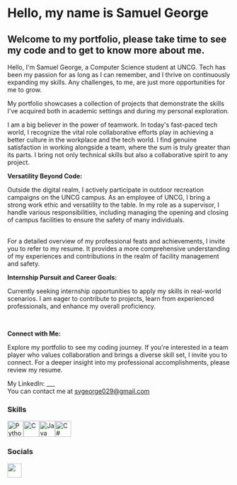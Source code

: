 Hello, my name is Samuel George
=====================================================================================================================================

Welcome to my portfolio, please take time to see my code and to get to know more about me.  
------------------------

Hello, I'm Samuel George, a Computer Science student at UNCG. Tech has been my passion for as long as I can remember, and I thrive on continuously expanding my skills. Any challenges, to me, are just more opportunities for me to grow.

My portfolio showcases a collection of projects that demonstrate the skills I've acquired both in academic settings and during my personal exploration.

I am a big believer in the power of teamwork. In today's fast-paced tech world, I recognize the vital role collaborative efforts play in achieving a better culture in the workplace and the tech world. I find genuine satisfaction in working alongside a team, where the sum is truly greater than its parts. I bring not only technical skills but also a collaborative spirit to any project.

<p><strong>Versatility Beyond Code:</strong></p>
Outside the digital realm, I actively participate in outdoor recreation campaigns on the UNCG campus. As an employee of UNCG, I bring a strong work ethic and versatility to the table. In my role as a supervisor, I handle various responsibilities, including managing the opening and closing of campus facilities to ensure the safety of many individuals.<br>

<br>For a detailed overview of my professional feats and achievements, I invite you to refer to my resume. It provides a more comprehensive understanding of my experiences and contributions in the realm of facility management and safety.

<p><strong>Internship Pursuit and Career Goals:</strong></p>
Currently seeking internship opportunities to apply my skills in real-world scenarios. I am eager to contribute to projects, learn from experienced professionals, and enhance my overall proficiency.<br>

<br><p><strong>Connect with Me:</strong></p>

Explore my portfolio to see my coding journey. If you're interested in a team player who values collaboration and brings a diverse skill set, I invite you to connect. For a deeper insight into my professional accomplishments, please review my resume.<br>


My LinkedIn: ___ <br> 
You can contact me at [svgeorge029@gmail.com](mailto:svgeorge029@gmail.com)

### Skills

<p align="left">
<a href="https://www.python.org/" target="_blank" rel="noreferrer"><img src="https://raw.githubusercontent.com/danielcranney/readme-generator/main/public/icons/skills/python-colored.svg" width="36" height="36" alt="Python" /></a><a href="https://docs.microsoft.com/en-us/cpp/?view=msvc-170" target="_blank" rel="noreferrer"><img src="https://raw.githubusercontent.com/danielcranney/readme-generator/main/public/icons/skills/c-colored.svg" width="36" height="36" alt="C" /></a><a href="https://www.oracle.com/java/" target="_blank" rel="noreferrer"><img src="https://raw.githubusercontent.com/danielcranney/readme-generator/main/public/icons/skills/java-colored.svg" width="36" height="36" alt="Java" /></a><a href="https://docs.microsoft.com/en-us/dotnet/csharp/" target="_blank" rel="noreferrer"><img src="https://raw.githubusercontent.com/danielcranney/readme-generator/main/public/icons/skills/csharp-colored.svg" width="36" height="36" alt="C#" /></a>
</p>

### Socials

<p align="left"> <a href="https://www.github.com/SvGEO290" target="_blank" rel="noreferrer"> <picture> <source media="(prefers-color-scheme: dark)" srcset="https://raw.githubusercontent.com/danielcranney/readme-generator/main/public/icons/socials/github-dark.svg" /> <source media="(prefers-color-scheme: light)" srcset="https://raw.githubusercontent.com/danielcranney/readme-generator/main/public/icons/socials/github.svg" /> <img src="https://raw.githubusercontent.com/danielcranney/readme-generator/main/public/icons/socials/github.svg" width="32" height="32" /> </picture> </a></p>
